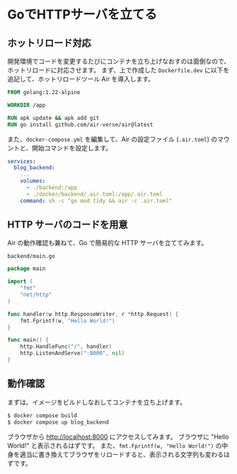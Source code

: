 # GoでHTTPサーバを立てる

## ホットリロード対応
開発環境でコードを変更するたびにコンテナを立ち上げなおすのは面倒なので、ホットリロードに対応させます。
まず、上で作成した ```Dockerfile.dev``` に以下を追記して、ホットリロードツール Air を導入します。

```dockerfile
FROM golang:1.22-alpine

WORKDIR /app

RUN apk update && apk add git
RUN go install github.com/air-verse/air@latest
```

また、```docker-compose.yml``` を編集して、Air の設定ファイル (```.air.toml```) のマウントと、開始コマンドを設定します。

```yml
services:
  blog_backend:
    ...
    volumes:
      - ./backend:/app
      - ./docker/backend/.air.toml:/app/.air.toml
    command: sh -c "go mod tidy && air -c .air.toml"
```

## HTTP サーバのコードを用意
Air の動作確認も兼ねて、Go で簡易的な HTTP サーバを立ててみます。

```backend/main.go```
```go
package main

import (
	"fmt"
	"net/http"
)

func handler(w http.ResponseWriter, r *http.Request) {
	fmt.Fprintf(w, "Hello World!")
}

func main() {
	http.HandleFunc("/", handler)
	http.ListenAndServe(":8000", nil)
}
```

## 動作確認
まずは、イメージをビルドしなおしてコンテナを立ち上げます。

```bash
$ docker compose build
$ docker compose up blog_backend
```

ブラウザから [http://localhost:8000](http://localhost:8000) にアクセスしてみます。
ブラウザに "Hello World!" と表示されるはずです。
また、```fmt.Fprintf(w, "Hello World!")``` の中身を適当に書き換えてブラウザをリロードすると、表示される文字列も変わるはずです。